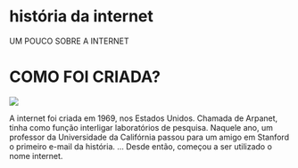 # história da internet

<html>
<head
  <title>UM POUCO SOBRE A INTERNET</title>
 <h1>COMO FOI CRIADA?</h1>
     <img src=´´download.JPEG´´ >
  <body>
   <p> A internet foi criada em 1969, nos Estados Unidos. Chamada de Arpanet, tinha como função interligar laboratórios de pesquisa.
Naquele ano, um professor da Universidade da Califórnia passou para um amigo em Stanford o primeiro e-mail da história. ...
Desde então, começou a ser utilizado o nome internet. </p>
    

